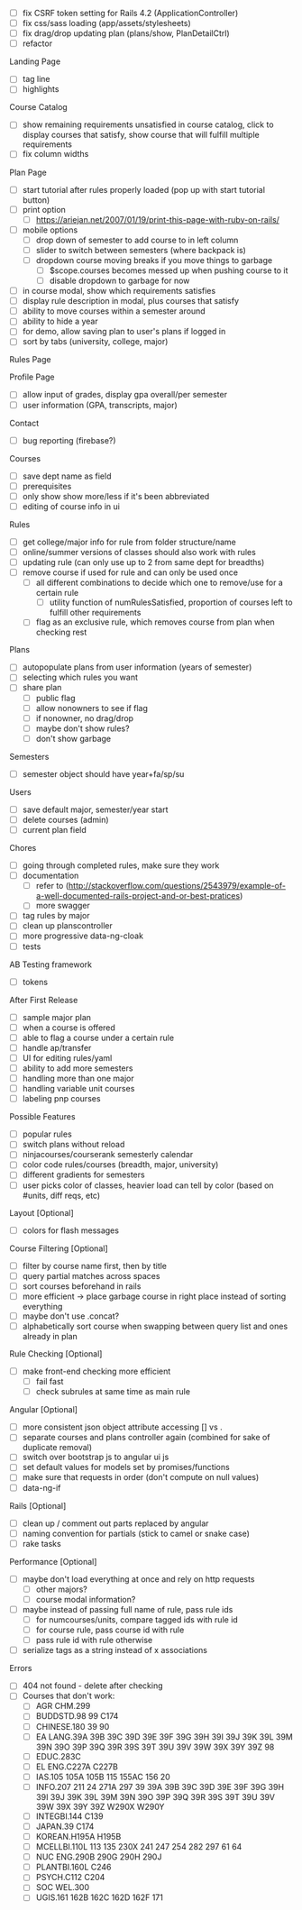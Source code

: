 - [ ] fix CSRF token setting for Rails 4.2 (ApplicationController)
- [ ] fix css/sass loading (app/assets/stylesheets)
- [ ] fix drag/drop updating plan (plans/show, PlanDetailCtrl)
- [ ] refactor

Landing Page

  - [ ] tag line
  - [ ] highlights

Course Catalog

  - [ ] show remaining requirements unsatisfied in course catalog, click to display courses that satisfy, show course that will fulfill multiple requirements
  - [ ] fix column widths

Plan Page

  - [ ] start tutorial after rules properly loaded (pop up with start tutorial button)
  - [ ] print option
    - [ ] https://ariejan.net/2007/01/19/print-this-page-with-ruby-on-rails/
  - [ ] mobile options
    - [ ] drop down of semester to add course to in left column
    - [ ] slider to switch between semesters (where backpack is)
    - [ ] dropdown course moving breaks if you move things to garbage
      - [ ] $scope.courses becomes messed up when pushing course to it
      - [ ] disable dropdown to garbage for now
  - [ ] in course modal, show which requirements satisfies
  - [ ] display rule description in modal, plus courses that satisfy
  - [ ] ability to move courses within a semester around
  - [ ] ability to hide a year
  - [ ] for demo, allow saving plan to user's plans if logged in
  - [ ] sort by tabs (university, college, major)

Rules Page

Profile Page

  - [ ] allow input of grades, display gpa overall/per semester
  - [ ] user information (GPA, transcripts, major)

Contact

  - [ ] bug reporting (firebase?)

Courses

  - [ ] save dept name as field
  - [ ] prerequisites
  - [ ] only show show more/less if it's been abbreviated
  - [ ] editing of course info in ui

Rules

  - [ ] get college/major info for rule from folder structure/name
  - [ ] online/summer versions of classes should also work with rules
  - [ ] updating rule (can only use up to 2 from same dept for breadths)
  - [ ] remove course if used for rule and can only be used once
    - [ ] all different combinations to decide which one to remove/use for a certain rule
      - [ ] utility function of numRulesSatisfied, proportion of courses left to fulfill other requirements
    - [ ] flag as an exclusive rule, which removes course from plan when checking rest

Plans

  - [ ] autopopulate plans from user information (years of semester)
  - [ ] selecting which rules you want
  - [ ] share plan
    - [ ] public flag
    - [ ] allow nonowners to see if flag
    - [ ] if nonowner, no drag/drop
    - [ ] maybe don't show rules?
    - [ ] don't show garbage

Semesters

  - [ ] semester object should have year+fa/sp/su

Users

  - [ ] save default major, semester/year start
  - [ ] delete courses (admin)
  - [ ] current plan field

Chores

  - [ ] going through completed rules, make sure they work
  - [ ] documentation 
    - [ ] refer to (http://stackoverflow.com/questions/2543979/example-of-a-well-documented-rails-project-and-or-best-pratices)
    - [ ] more swagger
  - [ ] tag rules by major
  - [ ] clean up planscontroller
  - [ ] more progressive data-ng-cloak
  - [ ] tests
  
AB Testing framework

  - [ ] tokens

After First Release

  - [ ] sample major plan
  - [ ] when a course is offered
  - [ ] able to flag a course under a certain rule
  - [ ] handle ap/transfer
  - [ ] UI for editing rules/yaml
  - [ ] ability to add more semesters
  - [ ] handling more than one major
  - [ ] handling variable unit courses
  - [ ] labeling pnp courses

Possible Features

  - [ ] popular rules
  - [ ] switch plans without reload
  - [ ] ninjacourses/courserank semesterly calendar
  - [ ] color code rules/courses (breadth, major, university)
  - [ ] different gradients for semesters
  - [ ] user picks color of classes, heavier load can tell by color (based on #units, diff reqs, etc)

Layout [Optional]

  - [ ] colors for flash messages

Course Filtering [Optional]

  - [ ] filter by course name first, then by title
  - [ ] query partial matches across spaces
  - [ ] sort courses beforehand in rails
  - [ ] more efficient -> place garbage course in right place instead of sorting everything
  - [ ] maybe don't use .concat?
  - [ ] alphabetically sort course when swapping between query list and ones already in plan

Rule Checking [Optional]

  - [ ] make front-end checking more efficient
    - [ ] fail fast
    - [ ] check subrules at same time as main rule

Angular [Optional]

  - [ ] more consistent json object attribute accessing [] vs .
  - [ ] separate courses and plans controller again (combined for sake of duplicate removal)
  - [ ] switch over bootstrap js to angular ui js
  - [ ] set default values for models set by promises/functions
  - [ ] make sure that requests in order (don't compute on null values)
  - [ ] data-ng-if

Rails [Optional]

  - [ ] clean up / comment out parts replaced by angular
  - [ ] naming convention for partials (stick to camel or snake case)
  - [ ] rake tasks

Performance [Optional]

  - [ ] maybe don't load everything at once and rely on http requests
    - [ ] other majors?
    - [ ] course modal information?
  - [ ] maybe instead of passing full name of rule, pass rule ids
    - [ ] for numcourses/units, compare tagged ids with rule id
    - [ ] for course rule, pass course id with rule
    - [ ] pass rule id with rule otherwise
  - [ ] serialize tags as a string instead of x associations

Errors

  - [ ] 404 not found - delete after checking
  - [ ] Courses that don't work:
    - [ ] AGR CHM.299
    - [ ] BUDDSTD.98 99 C174
    - [ ] CHINESE.180 39 90
    - [ ] EA LANG.39A 39B 39C 39D 39E 39F 39G 39H 39I 39J 39K 39L 39M 39N 39O 39P 39Q 39R 39S 39T 39U 39V 39W 39X 39Y 39Z 98
    - [ ] EDUC.283C
    - [ ] EL ENG.C227A C227B
    - [ ] IAS.105 105A 105B 115 155AC 156 20
    - [ ] INFO.207 211 24 271A 297 39 39A 39B 39C 39D 39E 39F 39G 39H 39I 39J 39K 39L 39M 39N 39O 39P 39Q 39R 39S 39T 39U 39V 39W 39X 39Y 39Z W290X W290Y
    - [ ] INTEGBI.144 C139
    - [ ] JAPAN.39 C174
    - [ ] KOREAN.H195A H195B
    - [ ] MCELLBI.110L 113 135 230X 241 247 254 282 297 61 64
    - [ ] NUC ENG.290B 290G 290H 290J
    - [ ] PLANTBI.160L C246
    - [ ] PSYCH.C112 C204
    - [ ] SOC WEL.300
    - [ ] UGIS.161 162B 162C 162D 162F 171
